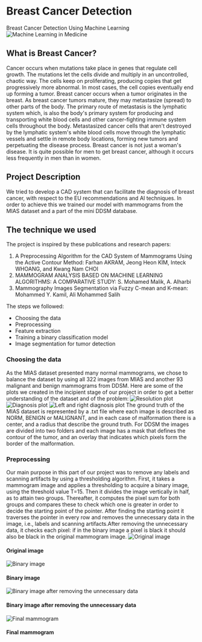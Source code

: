 
<h1>Breast Cancer Detection</h1>
Breast Cancer Detection Using Machine Learning
<img src="images/path-ai-machine-learning.png" alt="Machine Learning in Medicine"/>
<h2>What is Breast Cancer?</h2>
Cancer occurs when mutations take place in genes that regulate cell growth. The mutations let the cells divide and multiply in an uncontrolled, chaotic way. 
The cells keep on proliferating, producing copies that get progressively more abnormal. In most cases, the cell copies eventually end up forming a tumor.
Breast cancer occurs when a tumor originates in the breast. As breast cancer tumors mature, they may metastasize (spread) to other parts of the body. 
The primary route of metastasis is the lymphatic system which, is also the body's primary system for producing and transporting white blood cells and other 
cancer-fighting immune system cells throughout the body. Metastasized cancer cells that aren't destroyed by the lymphatic system's white blood cells move 
through the lymphatic vessels and settle in remote body locations, forming new tumors and perpetuating the disease process. Breast cancer is not just a woman's disease. 
It is quite possible for men to get breast cancer, although it occurs less frequently in men than in women.
<h2>Project Description</h2>
We tried to develop a CAD system that can facilitate the diagnosis of breast cancer, with respect to the EU recommendations and
AI techniques. In order to achieve this we trained our model with mammograms from the MIAS dataset and a part 
of the mini DDSM database.
<h2>The technique we used</h2>
The project is inspired by these publications and research papers:
<ol><li>A Preprocessing Algorithm for the CAD System of Mammograms Using the Active Contour Method: Farhan AKRAM, Jeong Heon KIM, Inteck WHOANG, and Kwang Nam CHOI
</li><li>MAMMOGRAM ANALYSIS BASED ON MACHINE LEARNING ALGORITHMS: A COMPARATIVE STUDY: S. Mohamed Malik, A. Alharbi
</li><li>Mammography Images Segmentation via Fuzzy C-mean and K-mean: Mohammed Y. Kamil, Ali Mohammed Salih
</li></ol>

The steps we  followed:
<ul>
<li>Choosing the data
</li>
<li>Preprocessing
</li><li>Feature extraction
</li><li>Training a binary classification model
</li><li>Image segmentation for tumor detection
</li>
</ul>

<h3>Choosing the data</h3>
As the MIAS dataset presented many normal mammograms, we chose to balance the 
dataset by using all 322 images from MIAS and another 93 malignant and benign mammograms 
from DDSM. Here are some of the plots we created in the incipient stage of our project in order to get a 
better understanding of the dataset and of the problem:
<img src="images/myplot1.png" alt="Resolution plot"/>
<img src="images/myplot2.png" alt="Diagnosis plot"/>
<img src="images/myplot3.png" alt="Left and right diagnosis plot"/>
The ground truth of the MIAS dataset is represented by a .txt file where each image is described as 
NORM, BENIGN or MALIGNANT, and in each case of malformation there is a center, and a radius that describe the
ground truth. For DDSM the images are divided into two folders and each image has a mask that defines the contour 
of the tumor, and an overlay that indicates which pixels form the border of the malformation.
<h3>Preprocessing</h3>
Our main purpose in this part of our project was to remove any labels and scanning artifacts by using a 
thresholding algorithm. First, it takes a mammogram image and applies a thresholding to acquire a binary image,
using the threshold value T=15. Then it divides the image vertically in half, as to attain two groups.
Thereafter, it computes the pixel sum for both groups and compares these to check which one is greater in order 
to decide the starting point of the pointer. After finding the starting point it traverses the pointer in every
row and removes the unnecessary data in the image, i.e., labels and scanning artifacts.After removing the unnecessary data,
it checks each pixel: if in the binary image a pixel is black it should also be black in the original mammogram image.
<img src="images/org_img.png" alt="Original image"/>
<h4>Original image</h4>
<img src="images/binary_img.png" alt="Binary image"/>
<h4>Binary image</h4>
<img src="images/rem_bina.png" alt="Binary image after removing the unnecessary data"/>
<h4>Binary image after removing the unnecessary data</h4>
<img src="images/final_img.png" alt="Final mammogram"/>
<h4>Final mammogram</h4>

